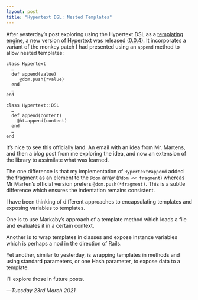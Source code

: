 ```yaml
---
layout: post
title: "Hypertext DSL: Nested Templates"
---
```


After yesterday’s post exploring using the Hypertext DSL as a [templating engine][hte], a new version of Hypertext was released [(0.0.4)][hnr]. It incorporates a variant of the monkey patch I had presented using an `append` method to allow nested templates:

```
class Hypertext
  …  
  def append(value)
     @dom.push(*value)
  end
  …
end
```

```
class Hypertext::DSL
  …
  def append(content)
    @ht.append(content)
  end
  …
end
```

It’s nice to see this officially land. An email with an idea from Mr. Martens, and then a blog post from me exploring the idea, and now an extension of the library to assimilate what was learned. 

The one difference is that my implementation of `Hypertext#append` added the fragment as an element to the `@dom` array (`@dom << fragment`) whereas Mr Marten’s official version prefers `@dom.push(*fragment)`. This is a subtle difference which ensures the indentation remains consistent.

I have been thinking of different approaches to encapsulating templates and exposing variables to templates.

One is to use Markaby’s approach of a template method which loads a file and evaluates it in a certain context.

Another is to wrap templates in classes and expose instance variables which is perhaps a nod in the direction of Rails.

Yet another, similar to yesterday, is wrapping templates in methods and using standard parameters, or one Hash parameter, to expose data to a template.

I’ll explore those in future posts.

—*Tuesday 23rd March 2021.*

[hte]: https://www.crossingtheruby.com/2021/03/22/hypertext-dsl-templating-explorations.html
[hnr]: https://github.com/soveran/hypertext/commit/6d452d74d446353cac9a4db8e0a04f2c57c77c6f
